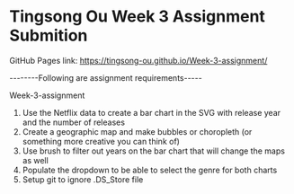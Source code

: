 # Tingsong Ou Week 3 Assignment Submition

GitHub Pages link: https://tingsong-ou.github.io/Week-3-assignment/

--------Following are assignment requirements-----

Week-3-assignment

1. Use the Netflix data to create a bar chart in the SVG with release year and the number of releases
2. Create a geographic map and make bubbles or choropleth (or something more creative you can think of)
3. Use brush to filter out years on the bar chart that will change the maps as well
4. Populate the dropdown to be able to select the genre for both charts
5. Setup git to ignore .DS_Store file

